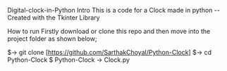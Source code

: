 Digital-clock-in-Python
Intro
This is a code for a Clock made in python -- Created with the Tkinter Library

How to run
Firstly download or clone this repo and then move into the project folder as shown below;

$-> git clone [https://github.com/SarthakChoyal/Python-Clock]
$-> cd Python-Clock
$ Python-Clock -> Clock.py
